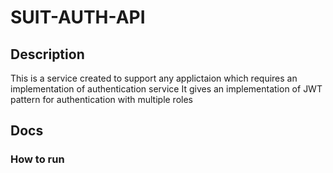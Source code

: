 # SUIT-AUTH-API

## Description

This is a service created to support any applictaion which requires an implementation of authentication service
It gives an implementation of JWT pattern for authentication with multiple roles

## Docs

### How to run
